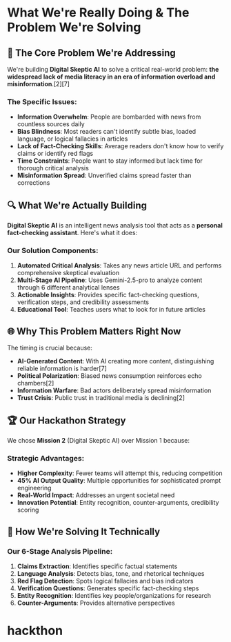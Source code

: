 # What We're Really Doing & The Problem We're Solving

## 🎯 **The Core Problem We're Addressing**

We're building **Digital Skeptic AI** to solve a critical real-world problem: **the widespread lack of media literacy in an era of information overload and misinformation**.[2][7]

### **The Specific Issues:**
- **Information Overwhelm**: People are bombarded with news from countless sources daily
- **Bias Blindness**: Most readers can't identify subtle bias, loaded language, or logical fallacies in articles
- **Lack of Fact-Checking Skills**: Average readers don't know how to verify claims or identify red flags
- **Time Constraints**: People want to stay informed but lack time for thorough critical analysis
- **Misinformation Spread**: Unverified claims spread faster than corrections

## 🔍 **What We're Actually Building**

**Digital Skeptic AI** is an intelligent news analysis tool that acts as a **personal fact-checking assistant**. Here's what it does:

### **Our Solution Components:**
1. **Automated Critical Analysis**: Takes any news article URL and performs comprehensive skeptical evaluation
2. **Multi-Stage AI Pipeline**: Uses Gemini-2.5-pro to analyze content through 6 different analytical lenses
3. **Actionable Insights**: Provides specific fact-checking questions, verification steps, and credibility assessments
4. **Educational Tool**: Teaches users what to look for in future articles

## 🌐 **Why This Problem Matters Right Now**

The timing is crucial because:
- **AI-Generated Content**: With AI creating more content, distinguishing reliable information is harder[7]
- **Political Polarization**: Biased news consumption reinforces echo chambers[2]
- **Information Warfare**: Bad actors deliberately spread misinformation
- **Trust Crisis**: Public trust in traditional media is declining[2]

## 🏆 **Our Hackathon Strategy**

We chose **Mission 2** (Digital Skeptic AI) over Mission 1 because:

### **Strategic Advantages:**
- **Higher Complexity**: Fewer teams will attempt this, reducing competition
- **45% AI Output Quality**: Multiple opportunities for sophisticated prompt engineering
- **Real-World Impact**: Addresses an urgent societal need
- **Innovation Potential**: Entity recognition, counter-arguments, credibility scoring

## 🔧 **How We're Solving It Technically**

### **Our 6-Stage Analysis Pipeline:**
1. **Claims Extraction**: Identifies specific factual statements
2. **Language Analysis**: Detects bias, tone, and rhetorical techniques  
3. **Red Flag Detection**: Spots logical fallacies and bias indicators
4. **Verification Questions**: Generates specific fact-checking steps
5. **Entity Recognition**: Identifies key people/organizations for research
6. **Counter-Arguments**: Provides alternative perspectives

# hackthon
